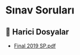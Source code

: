 # Sınav Soruları


<!--Index-->

## 📂 Harici Dosyalar

- [Final 2019 SP.pdf](./Final%202019%20SP.pdf)


<!--Index-->


